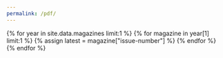 ```yaml
---
permalink: /pdf/
---
```


{% for year in site.data.magazines limit:1 %}
{% for magazine in year[1] limit:1 %}
{% assign latest = magazine["issue-number"] %}
{% endfor %}
{% endfor %}

<script language="javascript">
  window.location = "https://scicomm.iiserkol.ac.in/assets/magazines/issue{{ latest }}.pdf";
</script>
